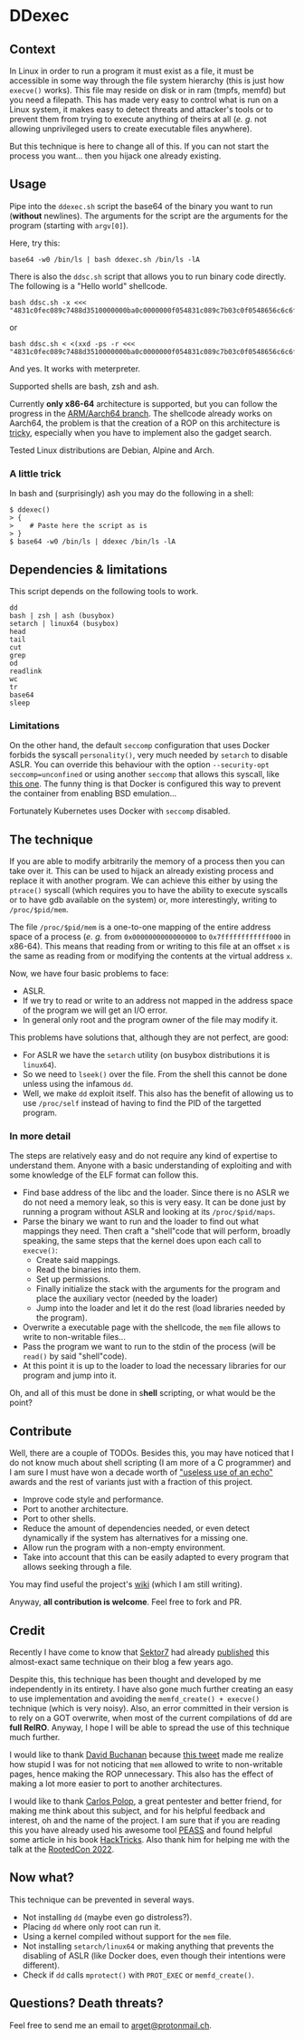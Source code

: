 # DDexec
## Context
In Linux in order to run a program it must exist as a file, it must be accessible in some way through the file system hierarchy (this is just how `execve()` works). This file may reside on disk or in ram (tmpfs, memfd) but you need a filepath. This has made very easy to control what is run on a Linux system, it makes easy to detect threats and attacker's tools or to prevent them from trying to execute anything of theirs at all (_e. g._ not allowing unprivileged users to create executable files anywhere).

But this technique is here to change all of this. If you can not start the process you want... then you hijack one already existing.

## Usage
Pipe into the `ddexec.sh` script the base64 of the binary you want to run (**without** newlines). The arguments for the script are the arguments for the program (starting with `argv[0]`).

Here, try this:
```
base64 -w0 /bin/ls | bash ddexec.sh /bin/ls -lA
```

There is also the `ddsc.sh` script that allows you to run binary code directly.
The following is a "Hello world" shellcode.
```
bash ddsc.sh -x <<< "4831c0fec089c7488d3510000000ba0c0000000f054831c089c7b03c0f0548656c6c6f20776f726c640a00"
```
or
```
bash ddsc.sh < <(xxd -ps -r <<< "4831c0fec089c7488d3510000000ba0c0000000f054831c089c7b03c0f0548656c6c6f20776f726c640a00")
```

And yes. It works with meterpreter.

Supported shells are bash, zsh and ash.

Currently **only x86-64** architecture is supported, but you can follow the progress in the [ARM/Aarch64 branch](https://github.com/arget13/DDexec/tree/arm). The shellcode already works on Aarch64, the problem is that the creation of a ROP on this architecture is [tricky](https://github.com/arget13/DDexec/issues/7), especially when you have to implement also the gadget search.

Tested Linux distributions are Debian, Alpine and Arch.

### A little trick
In bash and (surprisingly) ash you may do the following in a shell:
```
$ ddexec()
> {
>    # Paste here the script as is
> }
$ base64 -w0 /bin/ls | ddexec /bin/ls -lA
```

## Dependencies & limitations
This script depends on the following tools to work.
```
dd
bash | zsh | ash (busybox)
setarch | linux64 (busybox)
head
tail
cut
grep
od
readlink
wc
tr
base64
sleep
```

### Limitations
On the other hand, the default `seccomp` configuration that uses Docker forbids the syscall `personality()`, very much needed by `setarch` to disable ASLR. You can override this behaviour with the option `--security-opt seccomp=unconfined` or using another `seccomp` that allows this syscall, like [this one](https://github.com/ros-infrastructure/buildfarm_deployment/blob/master/modules/agent_files/files/docker-default-seccomp-with-personality.json). The funny thing is that Docker is configured this way to prevent the container from enabling BSD emulation...

Fortunately Kubernetes uses Docker with `seccomp` disabled.


## The technique
If you are able to modify arbitrarily the memory of a process then you can take over it. This can be used to hijack an already existing process and replace it with another program. We can achieve this either by using the `ptrace()` syscall (which requires you to have the ability to execute syscalls or to have gdb available on the system) or, more interestingly, writing to `/proc/$pid/mem`.

The file `/proc/$pid/mem` is a one-to-one mapping of the entire address space of a process (_e. g._ from `0x0000000000000000` to `0x7ffffffffffff000` in x86-64). This means that reading from or writing to this file at an offset `x` is the same as reading from or modifying the contents at the virtual address `x`.

Now, we have four basic problems to face:
- ASLR.
- If we try to read or write to an address not mapped in the address space of the program we will get an I/O error.
- In general only root and the program owner of the file may modify it.

This problems have solutions that, although they are not perfect, are good:
- For ASLR we have the `setarch` utility (on busybox distributions it is `linux64`).
- So we need to `lseek()` over the file. From the shell this cannot be done unless using the infamous `dd`.
- Well, we make `dd` exploit itself. This also has the benefit of allowing us to use `/proc/self` instead of having to find the PID of the targetted program.

### In more detail
The steps are relatively easy and do not require any kind of expertise to understand them. Anyone with a basic understanding of exploiting and with some knowledge of the ELF format can follow this.
* Find base address of the libc and the loader. Since there is no ASLR we do not need a memory leak, so this is very easy. It can be done just by running a program without ASLR and looking at its `/proc/$pid/maps`.
* Parse the binary we want to run and the loader to find out what mappings they need. Then craft a "shell"code that will perform, broadly speaking, the same steps that the kernel does upon each call to `execve()`:
    * Create said mappings.
    * Read the binaries into them.
    * Set up permissions.
    * Finally initialize the stack with the arguments for the program and place the auxiliary vector (needed by the loader)
    * Jump into the loader and let it do the rest (load libraries needed by the program).
* Overwrite a executable page with the shellcode, the `mem` file allows to write to non-writable files...
* Pass the program we want to run to the stdin of the process (will be `read()` by said "shell"code).
* At this point it is up to the loader to load the necessary libraries for our program and jump into it.

Oh, and all of this must be done in s**hell** scripting, or what would be the point?

## Contribute
Well, there are a couple of TODOs. Besides this, you may have noticed that I do not know much about shell scripting (I am more of a C programmer) and I am sure I must have won a decade worth of ["useless use of an echo"](https://porkmail.org/era/unix/award.html) awards and the rest of variants just with a fraction of this project.

- Improve code style and performance.
- Port to another architecture.
- Port to other shells.
- Reduce the amount of dependencies needed, or even detect dynamically if the system has alternatives for a missing one.
- Allow run the program with a non-empty environment.
- Take into account that this can be easily adapted to every program that allows seeking through a file.

You may find useful the project's [wiki](https://github.com/arget13/DDexec/wiki) (which I am still writing).

Anyway, **all contribution is welcome**. Feel free to fork and PR.

## Credit
Recently I have come to know that [Sektor7](https://www.sektor7.net) had already [published](https://blog.sektor7.net/#!res/2018/pure-in-memory-linux.md) this almost-exact same technique on their blog a few years ago.

Despite this, this technique has been thought and developed by me independently in its entirety. I have also gone much further creating an easy to use implementation and avoiding the `memfd_create() + execve()` technique (which is very noisy). Also, an error committed in their version is to rely on a GOT overwrite, when most of the current compilations of dd are **full RelRO**. Anyway, I hope I will be able to spread the use of this technique much further.

I would like to thank [David Buchanan](https://github.com/DavidBuchanan314) because [this tweet](https://twitter.com/David3141593/status/1386661837073174532) made me realize how stupid I was for not noticing that `mem` allowed to write to non-writable pages, hence making the ROP unnecessary. This also has the effect of making a lot more easier to port to another architectures.

I would like to thank [Carlos Polop](https://github.com/carlospolop), a great pentester and better friend, for making me think about this subject, and for his helpful feedback and interest, oh and the name of the project. I am sure that if you are reading this you have already used his awesome tool [PEASS](https://github.com/carlospolop/PEASS-ng) and found helpful some article in his book [HackTricks](https://book.hacktricks.xyz). Also thank him for helping me with the talk at the [RootedCon 2022](https://rootedcon.com).

## Now what?
This technique can be prevented in several ways.
- Not installing `dd` (maybe even go distroless?).
- Placing `dd` where only root can run it.
- Using a kernel compiled without support for the `mem` file.
- Not installing `setarch/linux64` or making anything that prevents the disabling of ASLR (like Docker does, even though their intentions were different).
- Check if `dd` calls `mprotect()` with `PROT_EXEC` or `memfd_create()`.

## Questions? Death threats?
Feel free to send me an email to [arget@protonmail.ch](mailto:arget@protonmail.ch).
